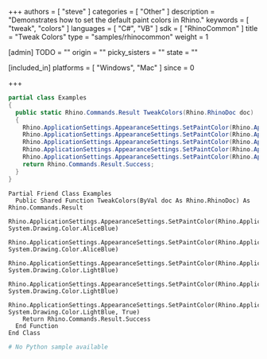 +++
authors = [ "steve" ]
categories = [ "Other" ]
description = "Demonstrates how to set the default paint colors in Rhino."
keywords = [ "tweak", "colors" ]
languages = [ "C#", "VB" ]
sdk = [ "RhinoCommon" ]
title = "Tweak Colors"
type = "samples/rhinocommon"
weight = 1

[admin]
TODO = ""
origin = ""
picky_sisters = ""
state = ""

[included_in]
platforms = [ "Windows", "Mac" ]
since = 0

+++

<div class="codetab-content" id="cs">

```cs
partial class Examples
{
  public static Rhino.Commands.Result TweakColors(Rhino.RhinoDoc doc)
  {
    Rhino.ApplicationSettings.AppearanceSettings.SetPaintColor(Rhino.ApplicationSettings.PaintColor.NormalStart, System.Drawing.Color.AliceBlue);
    Rhino.ApplicationSettings.AppearanceSettings.SetPaintColor(Rhino.ApplicationSettings.PaintColor.NormalEnd, System.Drawing.Color.AliceBlue);
    Rhino.ApplicationSettings.AppearanceSettings.SetPaintColor(Rhino.ApplicationSettings.PaintColor.NormalBorder, System.Drawing.Color.LightBlue);
    Rhino.ApplicationSettings.AppearanceSettings.SetPaintColor(Rhino.ApplicationSettings.PaintColor.HotStart, System.Drawing.Color.LightBlue);
    Rhino.ApplicationSettings.AppearanceSettings.SetPaintColor(Rhino.ApplicationSettings.PaintColor.HotEnd, System.Drawing.Color.LightBlue, true);
    return Rhino.Commands.Result.Success;
  }
}
```

</div>


<div class="codetab-content" id="vb">

```vbnet
Partial Friend Class Examples
  Public Shared Function TweakColors(ByVal doc As Rhino.RhinoDoc) As Rhino.Commands.Result
	Rhino.ApplicationSettings.AppearanceSettings.SetPaintColor(Rhino.ApplicationSettings.PaintColor.NormalStart, System.Drawing.Color.AliceBlue)
	Rhino.ApplicationSettings.AppearanceSettings.SetPaintColor(Rhino.ApplicationSettings.PaintColor.NormalEnd, System.Drawing.Color.AliceBlue)
	Rhino.ApplicationSettings.AppearanceSettings.SetPaintColor(Rhino.ApplicationSettings.PaintColor.NormalBorder, System.Drawing.Color.LightBlue)
	Rhino.ApplicationSettings.AppearanceSettings.SetPaintColor(Rhino.ApplicationSettings.PaintColor.HotStart, System.Drawing.Color.LightBlue)
	Rhino.ApplicationSettings.AppearanceSettings.SetPaintColor(Rhino.ApplicationSettings.PaintColor.HotEnd, System.Drawing.Color.LightBlue, True)
	Return Rhino.Commands.Result.Success
  End Function
End Class
```

</div>


<div class="codetab-content" id="py">

```python
# No Python sample available
```

</div>

